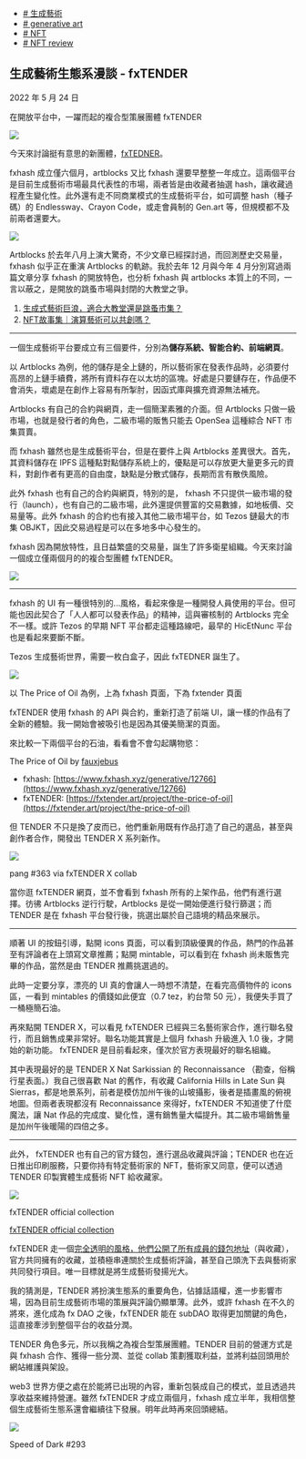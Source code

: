+   [# 生成藝術](https://matters.town/tags/55630-%E7%94%9F%E6%88%90%E8%97%9D%E8%A1%93)
+   [# generative art](https://matters.town/tags/49827-generative-art)
+   [# NFT](https://matters.town/tags/7990-NFT)
+   [# NFT review](https://matters.town/tags/105989-NFT-review)

## 生成藝術生態系漫談 - fxTENDER

2022 年 5 月 24 日

在開放平台中，一躍而起的複合型策展團體 fxTENDER

 ![](https://assets.matters.news/embed/802349f8-6b3b-4188-a2f4-3fcc529461aa.png)

今天來討論挺有意思的新團體，[fxTEDNER](https://fxtender.art/icons)。

fxhash 成立僅六個月，artblocks 又比 fxhash 還要早整整一年成立。這兩個平台是目前生成藝術市場最具代表性的市場，兩者皆是由收藏者抽選 hash，讓收藏過程產生變化性。此外還有走不同商業模式的生成藝術平台，如可調整 hash（種子碼）的 Endlessway、Crayon Code，或走會員制的 Gen.art 等，但規模都不及前兩者還要大。

 ![](https://assets.matters.news/embed/a3f09725-1a56-497c-a654-a53e5dc06a35.png)

Artblocks 於去年八月上演大驚奇，不少文章已經探討過，而回測歷史交易量，fxhash 似乎正在重演 Artblocks 的軌跡。我於去年 12 月與今年 4 月分別寫過兩篇文章分享 fxhash 的開放特色，也分析 fxhash 與 artblocks 本質上的不同，一言以蔽之，是開放的跳蚤市場與封閉的大教堂之爭。

1.  [生成式藝術巨浪，適合大教堂還是跳蚤市集？](https://matters.news/@mashbean/215844-nft%E6%95%85%E4%BA%8B%E9%9B%86-%E7%94%9F%E6%88%90%E5%BC%8F%E8%97%9D%E8%A1%93%E5%B7%A8%E6%B5%AA-%E9%81%A9%E5%90%88%E5%A4%A7%E6%95%99%E5%A0%82%E9%82%84%E6%98%AF%E8%B7%B3%E8%9A%A4%E5%B8%82%E9%9B%86-bafyreia5wv7wc6w57mlcrn35gs3ptymqzipearzoyn7evcne2oyjhv3oim)
2.  [NFT故事集｜演算藝術可以共創嗎？](https://matters.news/@mashbean/273893-nft%E6%95%85%E4%BA%8B%E9%9B%86-%E6%BC%94%E7%AE%97%E8%97%9D%E8%A1%93%E5%8F%AF%E4%BB%A5%E5%85%B1%E5%89%B5%E5%97%8E-bafyreid6qvbaic4zy3kr4m4owk6u7cdusont7hcnrq377ctnwommehnary)

* * *

一個生成藝術平台要成立有三個要件，分別為**儲存系統、智能合約、前端網頁**。

以 Artblocks 為例，他的儲存是全上鏈的，所以藝術家在發表作品時，必須要付高昂的上鏈手續費，將所有資料存在以太坊的區塊。好處是只要鏈存在，作品便不會消失，壞處是在創作上容易有所掣肘，因函式庫與擴充資源無法補充。

Artblocks 有自己的合約與網頁，走一個簡潔素雅的介面。但 Artblocks 只做一級市場，也就是發行者的角色，二級市場的販售只能去 OpenSea 這種綜合 NFT 市集買賣。

而 fxhash 雖然也是生成藝術平台，但是在要件上與 Artblocks 差異很大。首先，其資料儲存在 IPFS 這種點對點儲存系統上的，優點是可以存放更大量更多元的資料，對創作者有更高的自由度，缺點是分散式儲存，長期而言有散佚風險。

此外 fxhash 也有自己的合約與網頁，特別的是， fxhash 不只提供一級市場的發行（launch），也有自己的二級市場，此外還提供豐富的交易數據，如地板價、交易量等。此外 fxhash 的合約也有接入其他二級市場平台，如 Tezos 鏈最大的市集 OBJKT，因此交易過程是可以在多地多中心發生的。

fxhash 因為開放特性，且日益繁盛的交易量，誕生了許多衛星組織。今天來討論一個成立僅兩個月的的複合型團體 fxTENDER。

 ![](https://assets.matters.news/embed/f1dfd82b-41c7-4bfa-bfd6-f65e97c7deb6.png)

* * *

fxhash 的 UI 有一種很特別的...風格，看起來像是一種開發人員使用的平台。但可能也因此契合了「人人都可以發表作品」的精神，這與審核制的 Artblocks 完全不一樣。或許 Tezos 的早期 NFT 平台都走這種路線吧，最早的 HicEtNunc 平台也是看起來要斷不斷。

Tezos 生成藝術世界，需要一枚白盒子，因此 fxTEDNER 誕生了。

 ![](https://assets.matters.news/embed/8f46bbc4-5aa6-4be9-bbde-83e71d732a01.png)

以 The Price of Oil 為例，上為 fxhash 頁面，下為 fxtender 頁面

fxTENDER 使用 fxhash 的 API 與合約，重新打造了前端 UI，讓一樣的作品有了全新的體驗。我一開始會被吸引也是因為其優美簡潔的頁面。

來比較一下兩個平台的石油，看看會不會勾起購物慾：

The Price of Oil by [fauxjebus](https://fxtender.art/u/fauxjebus)

+   fxhash: [https://www.fxhash.xyz/generative/12766](https://www.fxhash.xyz/generative/12766)
+   fxTENDER: [https://fxtender.art/project/the-price-of-oil](https://fxtender.art/project/the-price-of-oil)

但 TENDER 不只是換了皮而已，他們重新用既有作品打造了自己的選品，甚至與創作者合作，開發出 TENDER X 系列新作。

 ![](https://assets.matters.news/embed/e7c477e7-7d30-497d-922d-e3dd55b66428.png)

pang #363 via fxTENDER X collab

當你逛 fxTENDER 網頁，並不會看到 fxhash 所有的上架作品，他們有進行選擇。彷彿 Artblocks 逆行行駛，Artblocks 是從一開始便進行發行篩選；而 TENDER 是在 fxhash 平台發行後，挑選出屬於自己語境的精品來展示。

* * *

順著 UI 的按鈕引導，點開 icons 頁面，可以看到頂級優異的作品，熱門的作品甚至有評論者在上頭寫文章推薦；點開 mintable，可以看到在 fxhash 尚未販售完畢的作品，當然是由 TENDER 推薦挑選過的。

此時一定要分享，漂亮的 UI 真的會讓人一時想不清楚，在看完高價物件的 icons 區，一看到 mintables 的價錢如此便宜（0.7 tez，約台幣 50 元），我便失手買了一桶極簡石油。

再來點開 TENDER X，可以看見 fxTENDER 已經與三名藝術家合作，進行聯名發行，而且銷售成果非常好。聯名功能其實是上個月 fxhash 升級進入 1.0 後，才開始的新功能。 fxTENDER 是目前看起來，僅次於官方表現最好的聯名組織。

其中表現最好的是 TENDER X Nat Sarkissian 的 Reconnaissance （勘查，俗稱行星表面。）我自己很喜歡 Nat 的舊作，有收藏 California Hills in Late Sun 與 Sierras，都是地景系列，前者是模仿加州午後的山坡攝影，後者是插畫風的俯視地圖。但兩者表現都沒有 Reconnaissance 來得好，fxTENDER 不知道使了什麼魔法，讓 Nat 作品的完成度、變化性，還有銷售量大幅提升。其二級市場銷售量是加州午後暖陽的四倍之多。

* * *

此外， fxTENDER 也有自己的官方錢包，進行選品收藏與評論；TENDER 也在近日推出印刷服務，只要你持有特定藝術家的 NFT，藝術家又同意，便可以透過 TENDER 印製實體生成藝術 NFT 給收藏家。

 ![](https://assets.matters.news/embed/5fd41239-a9e9-44d4-a8f4-03a8f2cb0846.png)

fxTENDER official collection

[fxTENDER official collection](https://fxtender.art/u/T%20E%20N%20D%20E%20R/collection)

fxTENDER 走一個[完全透明的風格，他們公開了所有成員的錢包地址](https://fxtender.art/transparency)（與收藏），官方共同擁有的收藏，並積極串連關於生成藝術評論，甚至自己頭洗下去與藝術家共同發行項目。唯一目標就是將生成藝術發揚光大。

我的猜測是，TENDER 將扮演生態系的重要角色，佔據話語權，進一步影響市場，因為目前生成藝術市場的策展與評論仍顯單薄。此外，或許 fxhash 在不久的將來，進化成為 fx DAO 之後，fxTENDER 能在 subDAO 取得更加關鍵的角色，這直接牽涉到整個平台的收益分潤。

TENDER 角色多元，所以我稱之為複合型策展團體。TENDER 目前的營運方式是與 fxhash 合作、獲得一些分潤、並從 collab 策劃獲取利益，並將利益回頭用於網站維護與架設。

web3 世界方便之處在於能將已出現的內容，重新包裝成自己的模式，並且透過共享收益來維持營運。雖然 fxTENDER 才成立兩個月，fxhash 成立半年，我相信整個生成藝術生態系還會繼續往下發展。明年此時再來回頭總結。

 ![](https://assets.matters.news/embed/b2cc9af7-3341-4a2d-8d98-502ce5632210.png)

Speed of Dark #293